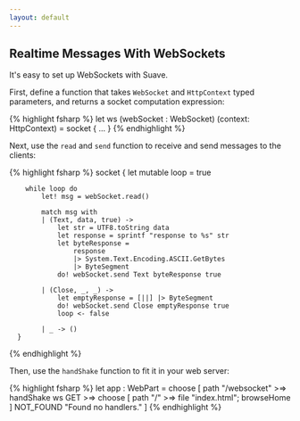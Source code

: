 ```yaml
---
layout: default
---
```


Realtime Messages With WebSockets
---------------------------------

It's easy to set up WebSockets with Suave.

First, define a function that takes `WebSocket` and `HttpContext` typed parameters, and returns a socket computation expression:

{% highlight fsharp %}
let ws (webSocket : WebSocket) (context: HttpContext) =
    socket {
      ...
    }
{% endhighlight %}

Next, use the `read` and `send` function to receive and send messages to the clients:

{% highlight fsharp %}
    socket {
        let mutable loop = true

        while loop do
            let! msg = webSocket.read()

            match msg with
            | (Text, data, true) ->
                let str = UTF8.toString data
                let response = sprintf "response to %s" str
                let byteResponse =
                    response
                    |> System.Text.Encoding.ASCII.GetBytes
                    |> ByteSegment
                do! webSocket.send Text byteResponse true

            | (Close, _, _) ->
                let emptyResponse = [||] |> ByteSegment
                do! webSocket.send Close emptyResponse true
                loop <- false

            | _ -> ()
      }
{% endhighlight %}

Then, use the `handShake` function to fit it in your web server:

{% highlight fsharp %}
let app : WebPart =
    choose [
      path "/websocket" >=> handShake ws
      GET >=> choose [ path "/" >=> file "index.html"; browseHome ]
      NOT_FOUND "Found no handlers." ]
{% endhighlight %}